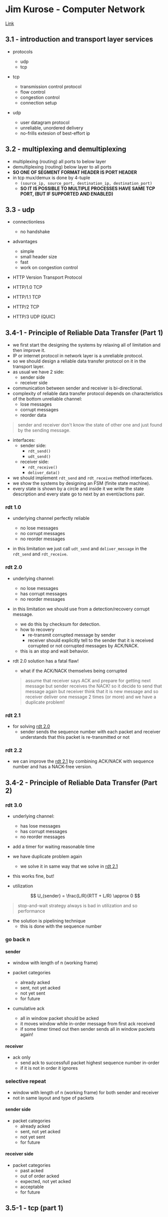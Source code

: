 # Jim Kurose - Computer Network

 [Link](https://www.youtube.com/@JimKurose/videos)

## 3.1 - introduction and transport layer services

- protocols
  - udp
  - tcp

- tcp
  - transmission control protocol
  - flow control
  - congestion control
  - connection setup
- udp
  - user datagram protocol
  - unreliable, unordered delivery
  - no-frills extesion of best-effort ip

## 3.2 - multiplexing and demultiplexing

- multiplexing (routing) all ports to below layer
- demultiplexing (routing) below layer to all ports
- **SO ONE OF SEGMENT FORMAT HEADER IS PORT HEADER**
- in tcp mux/demux is done by 4-tuple
  - `(source_ip, source_port, destination_ip, destination_port)`
  - **SO IT IS POSSIBLE TO MULTIPLE PROCESSES HAVE SAME TCP PORT, (BUT IF SUPPORTED AND ENABLED)**

## 3.3 - udp

- connectionless
  - no handshake

- advantages
  - simple
  - small header size
  - fast
  - work on congestion control

- HTTP Version Transport Protocol
- HTTP/1.0 TCP
- HTTP/1.1 TCP
- HTTP/2 TCP
- HTTP/3 UDP (QUIC)

## 3.4-1 - Principle of Reliable Data Transfer (Part 1)

- we first start the designing the systems by relaxing all of limitation and then improve it.
- IP or internet protocol in network layer is a unreliable protocol.
- so we should design a reliable data transfer protocol on it in the transport layer.
- as usual we have 2 side:
  - sender side
  - receiver side
- communication between sender and receiver is bi-directional.
- complexity of reliable data transfer protocol depends on characteristics of the bottom unreliable channel:
  - lose messages
  - corrupt messages
  - reorder data

> sender and receiver don't know the state of other one and just found by the sending message.

- interfaces:
  - sender side:
    - `rdt_send()`
    - `udt_send()`
  - receiver side:
    - `rdt_receive()`
    - `deliver_data()`
- we should implement `rdt_send` and `rdt_receive` method interfaces.
- we show the systems by designing an FSM (finite state machine).
- every state is shown by a circle and inside it we write the state description and every state go to next by an event/actions pair.

### rdt 1.0

- underlying channel perfectly reliable
  - no lose messages
  - no corrupt messages
  - no reorder messages

- in this limitation we just call `udt_send` and `deliver_message` in the `rdt_send` and `rdt_receive`.

### rdt 2.0

- underlying channel:
  - no lose messages
  - has corrupt messages
  - no reorder messages

- in this limitation we should use from a detection/recovery corrupt message.
  - we do this by checksum for detection.
  - how to recovery
    - re-transmit corrupted message by sender
    - receiver should explicitly tell to the sender that it is received corrupted or not corrupted messages by ACK/NACK.
  - this is an stop and wait behavior.

- rdt 2.0 solution has a fatal flaw!
  - what if the ACK/NACK themselves being corrupted
  > assume that receiver says ACK and prepare for getting next message but sender receives the NACK! so it decide to send that message again but receiver think that it is new message and so receiver deliver one message 2 times (or more) and we have a duplicate problem!

### rdt 2.1

- for solving [rdt 2.0](#rdt-20)
  - sender sends the sequence number with each packet and receiver understands that this packet is re-transmitted or not

### rdt 2.2

- we can improve the [rdt 2.1](#rdt-21) by combining ACK/NACK with sequence number and has a NACK-free version.

## 3.4-2 - Principle of Reliable Data Transfer (Part 2)

### rdt 3.0

- underlying channel:
  - has lose messages
  - has corrupt messages
  - no reorder messages

- add a timer for waiting reasonable time
- we have duplicate problem again
  - we solve it in same way that we solve in [rdt 2.1](#rdt-21)

- this works fine, but!
- utilization

$$
U_{sender} = \frac{L/R}{RTT + L/R} \approx 0
$$

> stop-and-wait strategy always is bad in utilization and so performance

- the solution is pipelining technique
  - this is done with the sequence number

### go back n

#### sender

- window with length of n (working frame)

- packet categories
  - already acked
  - sent, not yet acked
  - not yet sent
  - for future

- cumulative ack
  - all in window packet should be acked
  - it moves window while in-order message from first ack received
  - if some timer timed out then sender sends all in window packets again!

#### receiver

- ack only
  - send ack to successfull packet highest sequence number in-order
  - if it is not in order it ignores

### selective repeat

- window with length of n (working frame) for both sender and receiver
- not in same layout and type of packets

#### sender side

- packet categories
  - already acked
  - sent, not yet acked
  - not yet sent
  - for future

#### receiver side

- packet categories
  - past acked
  - out of order acked
  - expected, not yet acked
  - acceptable
  - for future

## 3.5-1 - tcp (part 1)
